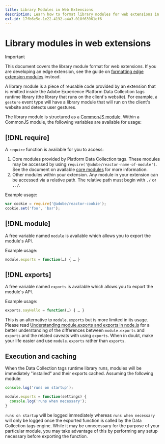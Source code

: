```yaml
---
title: Library Modules in Web Extensions
description: Learn how to format library modules for web extensions in Adobe Experience Platform Data Collection tags.
exl-id: 17fb6e5e-1e22-4192-a4a3-018f63061ef6
---
```

# Library modules in web extensions

>[!IMPORTANT]
>
>This document covers the library module format for web extensions. If you are developing an edge extension, see the guide on [formatting edge extension modules](../edge/format.md) instead.

A library module is a piece of reusable code provided by an extension that is emitted inside the Adobe Experience Platform Data Collection tags runtime library (the library that runs on the client's website). For example, a `gesture` event type will have a library module that will run on the client's website and detects user gestures.

The library module is structured as a [CommonJS module](http://wiki.commonjs.org/wiki/Modules/1.1.1). Within a CommonJS module, the following variables are available for usage:

## [!DNL require]

A `require` function is available for you to access:

1. Core modules provided by Platform Data Collection tags. These modules may be accessed by using `require('@adobe/reactor-name-of-module')`. See the document on available [core modules](./core.md) for more information.
2. Other modules within your extension. Any module in your extension can be accessed via a relative path. The relative path must begin with `./` or `../`.

Example usage:

```javascript
var cookie = require('@adobe/reactor-cookie');
cookie.set('foo', 'bar');
```

## [!DNL module]

A free variable named `module` is available which allows you to export the module's API.

Example usage:

```javascript
module.exports = function(…) { … }
```

## [!DNL exports]

A free variable named `exports` is available which allows you to export the module's API.

Example usage:

```javascript
exports.sayHello = function(…) { … }
```

This is an alternative to `module.exports` but is more limited in its usage. Please read [Understanding module.exports and exports in node.js](https://www.sitepoint.com/understanding-module-exports-exports-node-js/) for a better understanding of the differences between `module.exports` and `exports` and the related caveats with using `exports`. When in doubt, make your life easier and use `module.exports` rather than `exports`.

## Execution and caching

When the Data Collection tags runtime library runs, modules will be immediately "installed" and their exports cached. Assuming the following module:

```javascript
console.log('runs on startup');

module.exports = function(settings) {
  console.log('runs when necessary');
}
```

`runs on startup` will be logged immediately whereas `runs when necessary` will only be logged once the exported function is called by the Data Collection tags engine. While it may be unnecessary for the purpose of your particular module, you may take advantage of this by performing any setup necessary before exporting the function.
